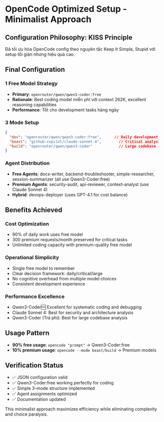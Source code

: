 # OpenCode Optimized Setup - Minimalist Approach

## Configuration Philosophy: KISS Principle

Đã tối ưu hóa OpenCode config theo nguyên tắc Keep It Simple, Stupid với setup tối giản nhưng hiệu quả cao.

## Final Configuration

### **1 Free Model Strategy**
- **Primary**: `openrouter/qwen/qwen3-coder:free`
- **Rationale**: Best coding model miễn phí với context 262K, excellent reasoning capabilities
- **Performance**: Tốt cho development tasks hàng ngày

### **3 Mode Setup**
```json
{
  "dev": "openrouter/qwen/qwen3-coder:free",      // Daily development (default)
  "beast": "github-copilot/claude-sonnet-4",        // Critical analysis  
  "build": "openrouter/qwen/qwen3-coder"            // Large codebase (262K context)
}
```

### **Agent Distribution**
- **Free Agents**: docs-writer, backend-troubleshooter, simple-researcher, session-summarizer (all use Qwen3-Coder:free)
- **Premium Agents**: security-audit, api-reviewer, context-analyst (use Claude Sonnet 4)
- **Hybrid**: devops-deployer (uses GPT-4.1 for cost balance)

## Benefits Achieved

### **Cost Optimization**
- 90% of daily work uses free model
- 300 premium requests/month preserved for critical tasks
- Unlimited coding capacity with premium-quality free model

### **Operational Simplicity**
- Single free model to remember
- Clear decision framework: daily/critical/large
- No cognitive overhead from multiple model choices
- Consistent development experience

### **Performance Excellence**
- Qwen3-Coder:free: Excellent for systematic coding and debugging
- Claude Sonnet 4: Best for security and architecture analysis
- Qwen3-Coder (Trả phí): Best for large codebase analysis

## Usage Pattern
- **90% free usage**: `opencode "prompt"` → Qwen3-Coder:free
- **10% premium usage**: `opencode --mode beast/build` → Premium models

## Verification Status
- ✅ JSON configuration valid
- ✅ Qwen3-Coder:free working perfectly for coding
- ✅ Simple 3-mode structure implemented
- ✅ Agent assignments optimized
- ✅ Documentation updated

This minimalist approach maximizes efficiency while eliminating complexity and choice paralysis.